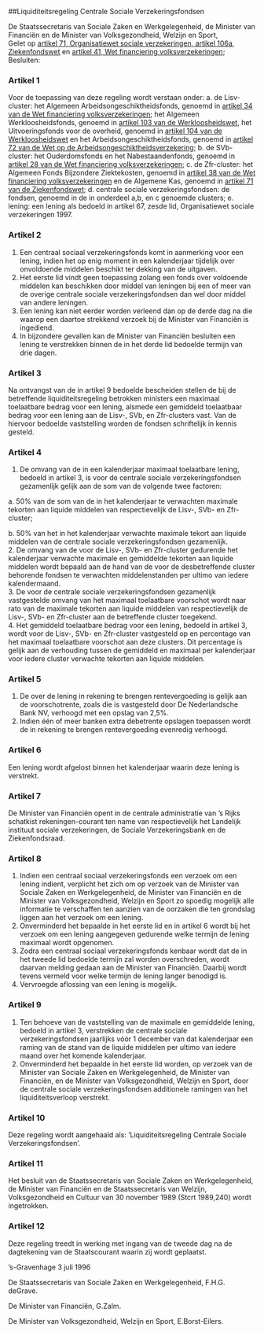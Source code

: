 <meta http-equiv='Content-Type' content='text/html; charset=utf-8' />

##Liquiditeitsregeling Centrale Sociale Verzekeringsfondsen

De Staatssecretaris van Sociale Zaken en Werkgelegenheid, de Minister van Financiën en de Minister van Volksgezondheid, Welzijn en Sport,  
Gelet op [artikel 71, Organisatiewet sociale verzekeringen, artikel 106a, Ziekenfondswet](../../../../../../wet/ziekenfondswet/BWBR0002460/README.md) en [artikel 41, Wet financiering volksverzekeringen](../../../../../../wet/wet/financiering/volksverzekeringen/BWBR0004538/README.md);
Besluiten:    

### Artikel  1  

Voor de toepassing van deze regeling wordt verstaan onder:   a. de Lisv-cluster:  het Algemeen Arbeidsongeschiktheidsfonds, genoemd in [artikel 34 van de Wet financiering volksverzekeringen](../../../../../../wet/wet/financiering/volksverzekeringen/BWBR0004538/README.md); het Algemeen Werkloosheidsfonds, genoemd in [artikel 103 van de Werkloosheidswet](../../../../../../wet/werkloosheidswet/BWBR0004045/README.md), het Uitvoeringsfonds voor de overheid, genoemd in [artikel 104 van de Werkloosheidswet](../../../../../../wet/werkloosheidswet/BWBR0004045/README.md) en het Arbeidsongeschiktheidsfonds, genoemd in [artikel 72 van de Wet op de Arbeidsongeschiktheidsverzekering](../../../../../../wet/wet/op/de/arbeidsongeschiktheidsverzekering/BWBR0002524/README.md);    b. de SVb-cluster:  het Ouderdomsfonds en het Nabestaandenfonds, genoemd in [artikel 28 van de Wet financiering volksverzekeringen](../../../../../../wet/wet/financiering/volksverzekeringen/BWBR0004538/README.md);    c. de Zfr-cluster:  het Algemeen Fonds Bijzondere Ziektekosten, genoemd in [artikel 38 van de Wet financiering volksverzekeringen](../../../../../../wet/wet/financiering/volksverzekeringen/BWBR0004538/README.md) en de Algemene Kas, genoemd in [artikel 71 van de Ziekenfondswet](../../../../../../wet/ziekenfondswet/BWBR0002460/README.md);    d. centrale sociale verzekeringsfondsen:  de fondsen, genoemd in de in onderdeel a,b, en c genoemde clusters;    e. lening:  een lening als bedoeld in artikel 67, zesde lid, Organisatiewet sociale verzekeringen 1997.     

### Artikel  2  

1.  Een centraal sociaal verzekeringsfonds komt in aanmerking voor een lening, indien het op enig moment in een kalenderjaar tijdelijk over onvoldoende middelen beschikt ter dekking van de uitgaven.   
2.  Het eerste lid vindt geen toepassing zolang een fonds over voldoende middelen kan beschikken door middel van leningen bij een of meer van de overige centrale sociale verzekeringsfondsen dan wel door middel van andere leningen.   
3.  Een lening kan niet eerder worden verleend dan op de derde dag na die waarop een daartoe strekkend verzoek bij de Minister van Financiën is ingediend.   
4.  In bijzondere gevallen kan de Minister van Financiën besluiten een lening te verstrekken binnen de in het derde lid bedoelde termijn van drie dagen.   

### Artikel  3  

Na ontvangst van de in artikel 9 bedoelde bescheiden stellen de bij de betreffende liquiditeitsregeling betrokken ministers een maximaal toelaatbare bedrag voor een lening, alsmede een gemiddeld toelaatbaar bedrag voor een lening aan de Lisv-, SVb, en Zfr-clusters vast. Van de hiervoor bedoelde vaststelling worden de fondsen schriftelijk in kennis gesteld.  

### Artikel  4  

1.  De omvang van de in een kalenderjaar maximaal toelaatbare lening, bedoeld in artikel 3, is voor de centrale sociale verzekeringsfondsen gezamenlijk gelijk aan de som van de volgende twee factoren: 

a. 50% van de som van de in het kalenderjaar te verwachten maximale tekorten aan liquide middelen van respectievelijk de Lisv-, SVb- en Zfr-cluster;  

b. 50% van het in het kalenderjaar verwachte maximale tekort aan liquide middelen van de centrale sociale verzekeringsfondsen gezamenlijk.     
2.  De omvang van de voor de Lisv-, SVb- en Zfr-cluster gedurende het kalenderjaar verwachte maximale en gemiddelde tekorten aan liquide middelen wordt bepaald aan de hand van de voor de desbetreffende cluster behorende fondsen te verwachten middelenstanden per ultimo van iedere kalendermaand.   
3.  De voor de centrale sociale verzekeringsfondsen gezamenlijk vastgestelde omvang van het maximaal toelaatbare voorschot wordt naar rato van de maximale tekorten aan liquide middelen van respectievelijk de Lisv-, SVb- en Zfr-cluster aan de betreffende cluster toegekend.   
4.  Het gemiddeld toelaatbare bedrag voor een lening, bedoeld in artikel 3, wordt voor de Lisv-, SVb- en Zfr-cluster vastgesteld op en percentage van het maximaal toelaatbare voorschot aan deze clusters. Dit percentage is gelijk aan de verhouding tussen de gemiddeld en maximaal per kalenderjaar voor iedere cluster verwachte tekorten aan liquide middelen.   

### Artikel  5  

1.  De over de lening in rekening te brengen rentevergoeding is gelijk aan de voorschotrente, zoals die is vastgesteld door De Nederlandsche Bank NV, verhoogd met een opslag van 2,5%.   
2.  Indien één of meer banken extra debetrente opslagen toepassen wordt de in rekening te brengen rentevergoeding evenredig verhoogd.   

### Artikel  6  

Een lening wordt afgelost binnen het kalenderjaar waarin deze lening is verstrekt.  

### Artikel  7  

De Minister van Financiën opent in de centrale administratie van ’s Rijks schatkist rekeningen-courant ten name van respectievelijk het Landelijk instituut sociale verzekeringen, de Sociale Verzekeringsbank en de Ziekenfondsraad.  

### Artikel  8  

1.  Indien een centraal sociaal verzekeringsfonds een verzoek om een lening indient, verplicht het zich om op verzoek van de Minister van Sociale Zaken en Werkgelegenheid, de Minister van Financiën en de Minister van Volksgezondheid, Welzijn en Sport zo spoedig mogelijk alle informatie te verschaffen ten aanzien van de oorzaken die ten grondslag liggen aan het verzoek om een lening.   
2.  Onverminderd het bepaalde in het eerste lid en in artikel 6 wordt bij het verzoek om een lening aangegeven gedurende welke termijn de lening maximaal wordt opgenomen.   
3.  Zodra een centraal sociaal verzekeringsfonds kenbaar wordt dat de in het tweede lid bedoelde termijn zal worden overschreden, wordt daarvan melding gedaan aan de Minister van Financiën. Daarbij wordt tevens vermeld voor welke termijn de lening langer benodigd is.   
4.  Vervroegde aflossing van een lening is mogelijk.   

### Artikel  9  

1.  Ten behoeve van de vaststelling van de maximale en gemiddelde lening, bedoeld in artikel 3, verstrekken de centrale sociale verzekeringsfondsen jaarlijks vóór 1 december van dat kalenderjaar een raming van de stand van de liquide middelen per ultimo van iedere maand over het komende kalenderjaar.   
2.  Onverminderd het bepaalde in het eerste lid worden, op verzoek van de Minister van Sociale Zaken en Werkgelegenheid, de Minister van Financiën, en de Minister van Volksgezondheid, Welzijn en Sport, door de centrale sociale verzekeringsfondsen additionele ramingen van het liquiditeitsverloop verstrekt.   

### Artikel  10  

Deze regeling wordt aangehaald als: ’Liquiditeitsregeling Centrale Sociale Verzekeringsfondsen’.  

### Artikel  11  

Het besluit van de Staatssecretaris van Sociale Zaken en Werkgelegenheid, de Minister van Financiën en de Staatssecretaris van Welzijn, Volksgezondheid en Cultuur van 30 november 1989 (Stcrt 1989,240) wordt ingetrokken.  

### Artikel  12  

Deze regeling treedt in werking met ingang van de tweede dag na de dagtekening van de Staatscourant waarin zij wordt geplaatst.  

’s-Gravenhage 
3 juli 1996    

De 
Staatssecretaris van Sociale Zaken en Werkgelegenheid,
F.H.G. deGrave. 

De 
Minister van Financiën, 
G.Zalm. 

De 
Minister van Volksgezondheid, Welzijn en Sport, 
E.Borst-Eilers.    
